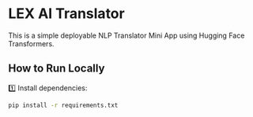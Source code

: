 # LEX AI Translator

This is a simple deployable NLP Translator Mini App using Hugging Face Transformers.

## How to Run Locally

1️⃣ Install dependencies:
```bash
pip install -r requirements.txt
